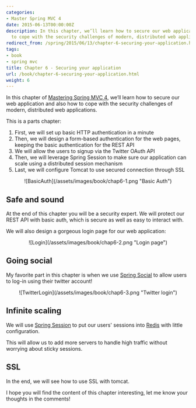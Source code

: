 ```yaml
---
categories:
- Master Spring MVC 4
date: 2015-06-13T00:00:00Z
description: In this chapter, we’ll learn how to secure our web application and also how
  to cope with the security challenges of modern, distributed web applications.
redirect_from: /spring/2015/06/13/chapter-6-securing-your-application.html
tags:
- book
- spring mvc
title: Chapter 6 - Securing your application
url: /book/chapter-6-securing-your-application.html
weight: 6
---
```


In this chapter of [Mastering Spring MVC 4](/mastering-spring-mvc4.html), we’ll learn how to secure our web application and also how to cope with the security challenges of modern, distributed web applications.

This is a parts chapter:

1. First, we will set up basic HTTP authentication in a minute
2. Then, we will design a form-based authentication for the web pages, keeping
the basic authentication for the REST API
3. We will allow the users to signup via the Twitter OAuth API
4. Then, we will leverage Spring Session to make sure our application can scale
using a distributed session mechanism
5. Last, we will configure Tomcat to use secured connection through SSL

<center>
![BasicAuth](/assets/images/book/chap6-1.png "Basic Auth")
</center>

## Safe and sound

At the end of this chapter you will be a security expert.
We will protect our REST API with basic auth, which is secure as well as easy
to interact with.

We will also design a gorgeous login page for our web application:

<center>
![Login](/assets/images/book/chap6-2.png "Login page")
</center>

## Going social

My favorite part in this chapter is when we use [Spring Social](http://projects.spring.io/spring-social/) to allow users to log-in using
their twitter account!

<center>
![TwitterLogin](/assets/images/book/chap6-3.png "Twitter login")
</center>

## Infinite scaling

We will use [Spring Session](http://projects.spring.io/spring-session/)
to put our users' sessions into [Redis](http://redis.io/) with little configuration.

This will allow us to add more servers to handle high traffic without worrying
about sticky sessions.

## SSL

In the end, we will see how to use SSL with tomcat.

I hope you will find the content of this chapter interesting, let me know your thoughts in the comments!
